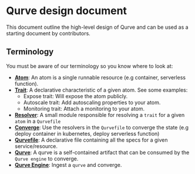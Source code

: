 # Qurve design document

This document outline the high-level design of Qurve and can be used as a starting document by contributors.

## Terminology

You must be aware of our terminology so you know where to look at:

- [**Atom**](#atom): An atom is a single runnable resource (e.g container, serverless function).
- [**Trait**](#traits): A declarative characteristic of a given atom. See some examples:
  - Expose trait: Will expose the atom publicly.
  - Autoscale trait: Add autoscaling properties to your atom.
  - Monitoring trait: Attach a monitoring to your atom.
- [**Resolver**](#resolver): A small module responsible for resolving a `trait` for a given `atom` in a `Qurvefile`
- [**Converge**](#converge): Use the resolvers in the `Qurvefile` to converge the state (e.g deploy container in kubernetes, deploy serverless function)
- [**Qurvefile**](#qurvefile): A declarative file containing all the specs for a given service/resource.
- [**Qurve**](#qurve): A qurve is a self-contained artifact that can be consumed by the `Qurve engine` to converge.
- [**Qurve Engine**](#engine): Ingest a `qurve` and converge.
